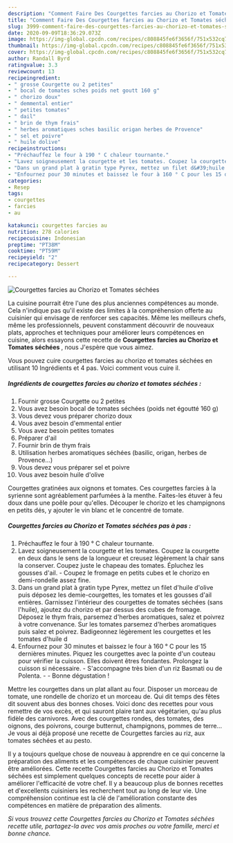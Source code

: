 ```yaml
---
description: "Comment Faire Des Courgettes farcies au Chorizo et Tomates séchées"
title: "Comment Faire Des Courgettes farcies au Chorizo et Tomates séchées"
slug: 3999-comment-faire-des-courgettes-farcies-au-chorizo-et-tomates-sechees
date: 2020-09-09T18:36:29.073Z
image: https://img-global.cpcdn.com/recipes/c808845fe6f3656f/751x532cq70/courgettes-farcies-au-chorizo-et-tomates-sechees-photo-principale-de-la-recette.jpg
thumbnail: https://img-global.cpcdn.com/recipes/c808845fe6f3656f/751x532cq70/courgettes-farcies-au-chorizo-et-tomates-sechees-photo-principale-de-la-recette.jpg
cover: https://img-global.cpcdn.com/recipes/c808845fe6f3656f/751x532cq70/courgettes-farcies-au-chorizo-et-tomates-sechees-photo-principale-de-la-recette.jpg
author: Randall Byrd
ratingvalue: 3.3
reviewcount: 13
recipeingredient:
- " grosse Courgette ou 2 petites"
- " bocal de tomates sches poids net goutt 160 g"
- " chorizo doux"
- " demmental entier"
- " petites tomates"
- " dail"
- " brin de thym frais"
- " herbes aromatiques sches basilic origan herbes de Provence"
- " sel et poivre"
- " huile dolive"
recipeinstructions:
- "Préchauffez le four à 190 ° C chaleur tournante."
- "Lavez soigneusement la courgette et les tomates. Coupez la courgette en deux dans le sens de la longueur et creusez légèrement la chair sans la conserver. Coupez juste le chapeau des tomates. Épluchez les gousses d&#39;ail. Coupez le fromage en petits cubes et le chorizo en demi-rondelle assez fine."
- "Dans un grand plat à gratin type Pyrex, mettez un filet d&#39;huile d&#39;olive puis déposez les demie-courgettes, les tomates et les gousses d&#39;ail entières. Garnissez l&#39;intérieur des courgettes de tomates séchées (sans l&#39;huile), ajoutez du chorizo et par dessus des cubes de fromage. Déposez le thym frais, parsemez d&#39;herbes aromatiques, salez et poivrez à votre convenance. Sur les tomates parsemez d&#39;herbes aromatiques puis salez et poivrez. Badigeonnez légèrement les courgettes et les tomates d&#39;huile d"
- "Enfournez pour 30 minutes et baissez le four à 160 ° C pour les 15 dernières minutes. Piquez les courgettes avec la pointe d&#39;un couteau pour vérifier la cuisson. Elles doivent êtres fondantes. Prolongez la cuisson si nécessaire. S&#39;accompagne très bien d&#39;un riz Basmati ou de Polenta.  Bonne dégustation !"
categories:
- Resep
tags:
- courgettes
- farcies
- au

katakunci: courgettes farcies au 
nutrition: 278 calories
recipecuisine: Indonesian
preptime: "PT38M"
cooktime: "PT59M"
recipeyield: "2"
recipecategory: Dessert

---
```



![Courgettes farcies au Chorizo et Tomates séchées](https://img-global.cpcdn.com/recipes/c808845fe6f3656f/751x532cq70/courgettes-farcies-au-chorizo-et-tomates-sechees-photo-principale-de-la-recette.jpg)

La cuisine pourrait être l'une des plus anciennes compétences au monde. Cela n'indique pas qu'il existe des limites à la compréhension offerte au cuisinier qui envisage de renforcer ses capacités. Même les meilleurs chefs, même les professionnels, peuvent constamment découvrir de nouveaux plats, approches et techniques pour améliorer leurs compétences en cuisine, alors essayons cette recette de <strong> Courgettes farcies au Chorizo et Tomates séchées </strong>, nous J'espère que vous aimez.

<!--inarticleads1-->

Vous pouvez cuire courgettes farcies au chorizo et tomates séchées en utilisant 10 Ingrédients et 4 pas. Voici comment vous cuire il.

##### Ingrédients de courgettes farcies au chorizo et tomates séchées :

1. Fournir  grosse Courgette ou 2 petites
1. Vous avez besoin  bocal de tomates séchées (poids net égoutté 160 g)
1. Vous devez vous préparer  chorizo doux
1. Vous avez besoin  d&#39;emmental entier
1. Vous avez besoin  petites tomates
1. Préparer  d&#39;ail
1. Fournir  brin de thym frais
1. Utilisation  herbes aromatiques séchées (basilic, origan, herbes de Provence...)
1. Vous devez vous préparer  sel et poivre
1. Vous avez besoin  huile d&#39;olive


Courgettes gratinées aux oignons et tomates. Ces courgettes farcies à la syrienne sont agréablement parfumées à la menthe. Faites-les étuver à feu doux dans une poêle pour qu&#39;elles. Découper le chorizo et les champignons en petits dés, y ajouter le vin blanc et le concentré de tomate. 

<!--inarticleads2-->

##### Courgettes farcies au Chorizo et Tomates séchées pas à pas :

1. Préchauffez le four à 190 ° C chaleur tournante.
1. Lavez soigneusement la courgette et les tomates. Coupez la courgette en deux dans le sens de la longueur et creusez légèrement la chair sans la conserver. Coupez juste le chapeau des tomates. Épluchez les gousses d&#39;ail. - Coupez le fromage en petits cubes et le chorizo en demi-rondelle assez fine.
1. Dans un grand plat à gratin type Pyrex, mettez un filet d&#39;huile d&#39;olive puis déposez les demie-courgettes, les tomates et les gousses d&#39;ail entières. Garnissez l&#39;intérieur des courgettes de tomates séchées (sans l&#39;huile), ajoutez du chorizo et par dessus des cubes de fromage. Déposez le thym frais, parsemez d&#39;herbes aromatiques, salez et poivrez à votre convenance. Sur les tomates parsemez d&#39;herbes aromatiques puis salez et poivrez. Badigeonnez légèrement les courgettes et les tomates d&#39;huile d
1. Enfournez pour 30 minutes et baissez le four à 160 ° C pour les 15 dernières minutes. Piquez les courgettes avec la pointe d&#39;un couteau pour vérifier la cuisson. Elles doivent êtres fondantes. Prolongez la cuisson si nécessaire. - S&#39;accompagne très bien d&#39;un riz Basmati ou de Polenta. -  - Bonne dégustation !


Mettre les courgettes dans un plat allant au four. Disposer un morceau de tomate, une rondelle de chorizo et un morceau de. Qui dit temps des fêtes dit souvent abus des bonnes choses. Voici donc des recettes pour vous remettre de vos excès, et qui sauront plaire tant aux végétarien, qu&#39;au plus fidèle des carnivores. Avec des courgettes rondes, des tomates, des oignons, des poivrons, courge butternut, champignons, pommes de terre… Je vous ai déjà proposé une recette de Courgettes farcies au riz, aux tomates séchées et au pesto. 

<!--inarticleads1-->

<p>
Il y a toujours quelque chose de nouveau à apprendre en ce qui concerne la préparation des aliments et les compétences de chaque cuisinier peuvent être améliorées. Cette recette Courgettes farcies au Chorizo et Tomates séchées est simplement quelques concepts de recette pour aider à améliorer l'efficacité de votre chef. Il y a beaucoup plus de bonnes recettes et d'excellents cuisiniers les recherchent tout au long de leur vie. Une compréhension continue est la clé de l'amélioration constante des compétences en matière de préparation des aliments.
</p>

<p>
<i>Si vous trouvez cette Courgettes farcies au Chorizo et Tomates séchées recette utile, partagez-la avec vos amis proches ou votre famille, merci et bonne chance.</i>
</p>
